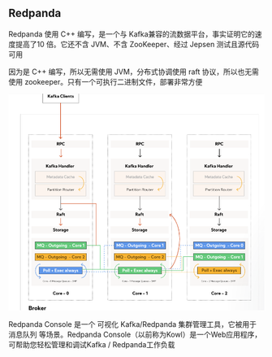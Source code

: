 ## Redpanda

Redpanda 使用 C++ 编写，是一个与 Kafka兼容的流数据平台，事实证明它的速度提高了10 倍。它还不含 JVM、不含 ZooKeeper、经过 Jepsen 测试且源代码可用

因为是 C++ 编写，所以无需使用 JVM，分布式协调使用 raft 协议，所以也无需使用 zookeeper。只有一个可执行二进制文件，部署非常方便

![img](.assets/RedPanda简介/fc60babcd8cd1796c7ef6b3f79a8f885.png)

Redpanda Console 是一个 可视化 Kafka/Redpanda 集群管理工具，它被用于 消息队列 等场景。Redpanda Console（以前称为Kowl）是一个Web应用程序，可帮助您轻松管理和调试Kafka / Redpanda工作负载